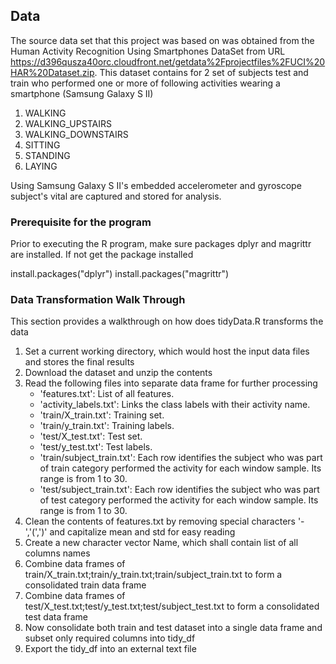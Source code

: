## Data
 The source data set that this project was based on was obtained from the Human Activity Recognition Using Smartphones DataSet from URL https://d396qusza40orc.cloudfront.net/getdata%2Fprojectfiles%2FUCI%20HAR%20Dataset.zip.
 This dataset contains for 2 set  of subjects test and train  who performed one or more of following activities wearing a smartphone (Samsung Galaxy S II)

   1) WALKING
   2) WALKING_UPSTAIRS
   3) WALKING_DOWNSTAIRS
   4) SITTING
   5) STANDING
   6) LAYING
 
  Using Samsung Galaxy S II's  embedded accelerometer and gyroscope subject's vital are captured and stored for analysis.
 ### Prerequisite for the program
  Prior to executing the R program, make sure packages dplyr and magrittr are installed. If not get the package installed
  
   install.packages("dplyr")
   install.packages("magrittr")
 
 ### Data Transformation Walk Through
  This section provides a walkthrough  on how does tidyData.R transforms the data
 
 1) Set a current working directory, which would host the input data files and stores the  final results
 2) Download the dataset  and unzip the contents
 3) Read the following files into separate data frame for further processing
    - 'features.txt': List of all features.
    - 'activity_labels.txt': Links the class labels with their activity name.
    - 'train/X_train.txt': Training set.
    - 'train/y_train.txt': Training labels.
    - 'test/X_test.txt': Test set.
    - 'test/y_test.txt': Test labels.
    - 'train/subject_train.txt': Each row identifies the subject who was part of train category performed the activity for each window sample. Its range is from 1 to 30.
    - 'test/subject_train.txt': Each row identifies the subject who was part of test category performed the activity for each window sample. Its range is from 1 to 30.
 4) Clean the contents of features.txt by removing  special characters '-','(',')' and capitalize mean and std for easy reading
 5) Create a new character vector Name, which shall contain list of all columns names
 6) Combine data frames of train/X_train.txt;train/y_train.txt;train/subject_train.txt  to form a consolidated train data frame
 7) Combine data frames of test/X_test.txt;test/y_test.txt;test/subject_test.txt  to form a consolidated test data frame
 8) Now consolidate both train and test dataset into a single data frame and subset only required columns into tidy_df
 9) Export the tidy_df into an external text file
